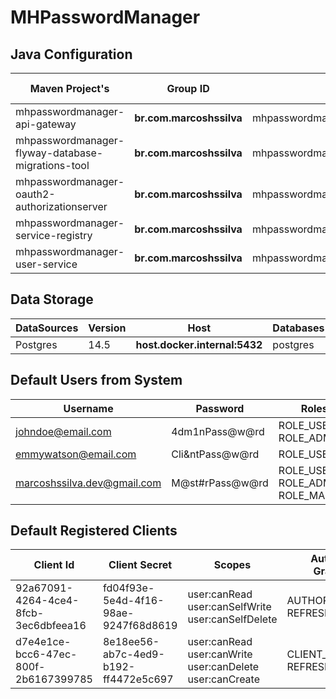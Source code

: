 # MHPasswordManager

## Java Configuration
| Maven Project's                                   | Group ID                 | Artifact ID                                       | Version            | Java Version | Spring Boot | Spring Cloud |
|---------------------------------------------------|--------------------------|---------------------------------------------------|--------------------|--------------|-------------|--------------|
| mhpasswordmanager-api-gateway                     | **br.com.marcoshssilva** | mhpasswordmanager.api.gateway                     | **0.0.1-SNAPSHOT** | temurin-11   | 2.7.6       | 2021.0.3     |
| mhpasswordmanager-flyway-database-migrations-tool | **br.com.marcoshssilva** | mhpasswordmanager.flyway.database.migrations.tool | **0.0.1-SNAPSHOT** | temurin-11   | 2.7.6       | 2021.0.3     |
| mhpasswordmanager-oauth2-authorizationserver      | **br.com.marcoshssilva** | mhpasswordmanager.oauth2.authorization.server     | **0.0.1-SNAPSHOT** | temurin-11   | 2.7.6       | 2021.0.3     |
| mhpasswordmanager-service-registry                | **br.com.marcoshssilva** | mhpasswordmanager.service.registry                | **0.0.1-SNAPSHOT** | temurin-11   | 2.7.6       | 2021.0.3     |
| mhpasswordmanager-user-service                    | **br.com.marcoshssilva** | mhpasswordmanager.userservice                     | **0.0.1-SNAPSHOT** | temurin-11   | 2.7.6       | 2021.0.3     |

## Data Storage
| DataSources | Version | Host                          | Databases | Schemas  | Username | Password |
|-------------|---------|-------------------------------|-----------|----------|----------|----------|
| Postgres    | 14.5    | **host.docker.internal:5432** | postgres  | db_users | postgres | postgres |

## Default Users from System
| Username                    | Password        | Roles                              |
|-----------------------------|-----------------|------------------------------------|
| johndoe@email.com           | 4dm1nPass@w@rd  | ROLE_USER, ROLE_ADMIN              |
| emmywatson@email.com        | Cli&ntPass@w@rd | ROLE_USER                          |
| marcoshssilva.dev@gmail.com | M@st#rPass@w@rd | ROLE_USER, ROLE_ADMIN, ROLE_MASTER |

## Default Registered Clients
| Client Id                            | Client Secret                        | Scopes                                                   | Authorization Grant_Types        | TokenSettings                                                                                     | ClientSettings                                             | Redirect URIs                                                                                                            |
|--------------------------------------|--------------------------------------|----------------------------------------------------------|----------------------------------|---------------------------------------------------------------------------------------------------|------------------------------------------------------------|--------------------------------------------------------------------------------------------------------------------------|
| 92a67091-4264-4ce4-8fcb-3ec6dbfeea16 | fd04f93e-5e4d-4f16-98ae-9247f68d8619 | user:canRead user:canSelfWrite user:canSelfDelete        | AUTHORIZATION_CODE REFRESH_TOKEN | ACCESS_TOKEN_TIME_TO_LIVE=15Minutes REUSE_REFRESH_TOKENS=True REFRESH_TOKEN_TIME_TO_LIVE=3Hours   | REQUIRE_AUTHORIZATION_CONSENT=True REQUIRE_PROOF_KEY=False | https://oidcdebugger.com/debug https://oauth.pstmn.io/v1/callback http://localhost:4200/auth  http://localhost:8100/auth |
| d7e4e1ce-bcc6-47ec-800f-2b6167399785 | 8e18ee56-ab7c-4ed9-b192-ff4472e5c697 | user:canRead user:canWrite user:canDelete user:canCreate | CLIENT_CREDENTIALS REFRESH_TOKEN | ACCESS_TOKEN_TIME_TO_LIVE=3Minutes REUSE_REFRESH_TOKENS=True REFRESH_TOKEN_TIME_TO_LIVE=15Minutes | none                                                       | https://oidcdebugger.com/debug https://oauth.pstmn.io/v1/callback http://localhost:4200/auth  http://localhost:8100/auth |
